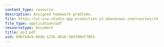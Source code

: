 ```yaml
---
content_type: resource
description: Assigned homework problems.
file: https://ol-ocw-studio-app-production.s3.amazonaws.com/courses/14-02-principles-of-macroeconomics-fall-2004/80bfe4cb6bdb122bd816384fd0ef7863_ps3.pdf
file_type: application/pdf
resourcetype: Document
title: ps3.pdf
uid: 80bfe4cb-6bdb-122b-d816-384fd0ef7863
---
```

